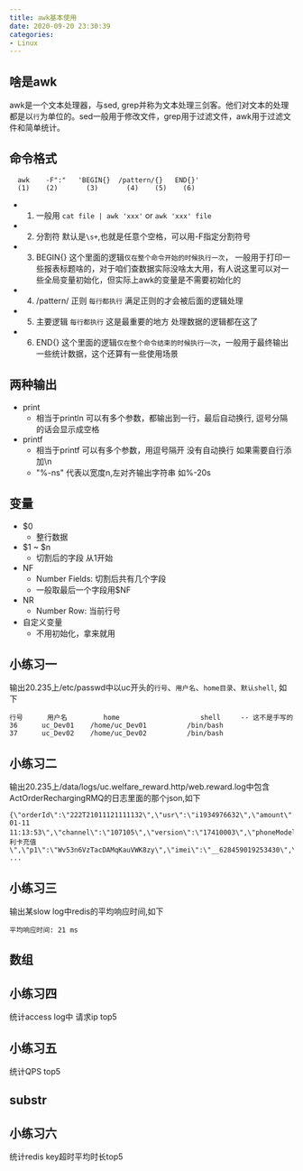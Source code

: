 ```yaml
---
title: awk基本使用
date: 2020-09-20 23:30:39
categories:
- Linux
---
```


## 啥是awk
awk是一个文本处理器，与sed, grep并称为文本处理三剑客。他们对文本的处理都是以`行`为单位的。sed一般用于修改文件，grep用于过滤文件，awk用于过滤文件和简单统计。

## 命令格式
```text
  awk    -F":"   'BEGIN{}  /pattern/{}   END{}'
  (1)    (2)       (3)       (4)    (5)    (6)
```
- 1. 一般用 `cat file | awk 'xxx'` or `awk 'xxx' file`
- 2. 分割符 默认是`\s+`,也就是任意个空格，可以用-F指定分割符号
- 3. BEGIN{} 这个里面的逻辑`仅在整个命令开始的时候执行一次`， 一般用于打印一些报表标题啥的，对于咱们查数据实际没啥太大用，有人说这里可以对一些全局变量初始化，但实际上awk的变量是不需要初始化的
- 4. /pattern/ 正则 `每行都执行` 满足正则的才会被后面的逻辑处理
- 5. 主要逻辑 `每行都执行` 这是最重要的地方 处理数据的逻辑都在这了
- 6. END{} 这个里面的逻辑`仅在整个命令结束的时候执行一次`，一般用于最终输出一些统计数据，这个还算有一些使用场景

## 两种输出
- print
  - 相当于println 可以有多个参数，都输出到一行，最后自动换行, 逗号分隔的话会显示成空格
- printf
  - 相当于printf 可以有多个参数，用逗号隔开 没有自动换行 如果需要自行添加\n
  - "%-ns" 代表以宽度n,左对齐输出字符串 如%-20s

## 变量
- $0
  - 整行数据
- $1 ~ $n
  - 切割后的字段 从1开始
- NF
  - Number Fields: 切割后共有几个字段
  - 一般取最后一个字段用$NF
- NR
  - Number Row: 当前行号
- 自定义变量
  - 不用初始化，拿来就用

## 小练习一
输出20.235上/etc/passwd中以uc开头的`行号`、`用户名`、`home目录`、`默认shell`, 如下
```text
行号   	用户名       	home                	shell     -- 这不是手写的
36   	uc_Dev01  	/home/uc_Dev01      	/bin/bash
37   	uc_Dev02  	/home/uc_Dev02      	/bin/bash
```

## 小练习二
输出20.235上/data/logs/uc.welfare_reward.http/web.reward.log中包含ActOrderRechargingRMQ的日志里面的那个json,如下
```text
{\"orderId\":\"222T21011121111132\",\"usr\":\"i1934976632\",\"amount\":1.00,\"rechargingType\":\"1\",\"status\":\"1\",\"date\":\"2021-01-11 11:13:53\",\"channel\":\"107105\",\"version\":\"17410003\",\"phoneModel\":\"OPPO+A57\",\"giftAmount\":\"0\",\"giftCoupon\":\"0\",\"giftCouponFlag\":false,\"originDesc\":\"福利卡充值\",\"p1\":\"Wv53n6VzTacDAMqKauVWK8zy\",\"imei\":\"__628459019253430\",\"orderOrigin\":\"yb_active_1_0\",\"oaid\":\"\",\"adid\":\"\",\"ip\":\"1.202.80.66\",\"p7\":\"__628459019253430\",\"userAgent\":\"okhttp/3.11.0\",\"pkgName\":\"\"}
...
```

## 小练习三
输出某slow log中redis的平均响应时间,如下
```text
平均响应时间: 21 ms
```

## 数组

## 小练习四
统计access log中 请求ip top5

## 小练习五
统计QPS top5

## substr

## 小练习六
统计redis key超时平均时长top5
